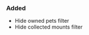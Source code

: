 <p><h3>Added</h3></p>
<ul>
<li>Hide owned pets filter</li>
<li>Hide collected mounts filter</li>
</ul>